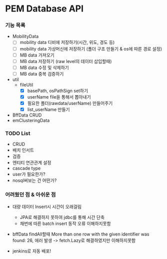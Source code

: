 # PEM Database API

### 기능 목록
* MobilityData
  - [ ] mobility data 디비에 저장하기(시간, 위도, 경도 등)
  - [ ] mobility data 가상머신에 저장하기 (폴더 구조 만들기 & os에 따른 경로 설정)
  - [ ] MB data 가져오기
  - [ ] MB data 저장하기 (raw level의 데이터 삽입할때)
  - [ ] MB data 수정 및 삭제하기
  - [ ] MB data 중복 검증하기
* util
  - fileUtil
    - [x] basePath, osPathSign set하기
    - [x] userName file을 통해서 뽑아내기
    - [x] 필요한 폴더(rawdata/userName) 만들어주기
    - [x] list_userName 만들기
* BffData CRUD
* emClusteringData
  
### TODO List
* CRUD
* 배치 인서트
* 검증
* 엔티티 연관관계 설정
* cascade type
* user가 필요한가?
* nosql써보는 건 어떤가?

### 어려웠던 점 & 아쉬운 점
* 대량 데이터 Insert시 시간이 오래걸림
  * JPA로 해결하지 못하여 jdbc를 통해 시간 단축
  * 채번에 따른 batch insert 동작 오류 이해하지못함
  
* bffData findAll할때 More than one row with the given identifier was found: 26,
에러 발생 -> fetch.Lazy로 해결하였지만 이해하지못함
  
* jenkins로 자동 배포!